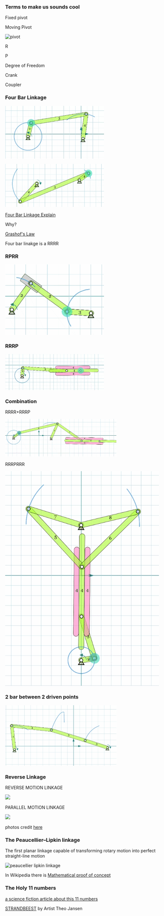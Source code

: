### **Terms to make us sounds cool**

Fixed pivot

Moving Pivot

![pivot](http://wiki.dtonline.org/images/2/2f/FourBarChain.png)

R

P

Degree of Freedom

Crank

Coupler


### **Four Bar Linkage**

![full revolution 4 bar](images/linkage/fourbarfull.gif)

![not full revolution 4 bar](images/linkage/fourbarnotfull.gif)

[Four Bar Linkage Explain](https://youtu.be/Vh8r_Cpfb8Q)

Why?

[Grashof's Law](https://youtu.be/h8bz4ni6mdY)

Four bar linakge is a RRRR

### RPRR

![RPRR](images/linkage/RPRR.gif)

### RRRP

![RRRP](images/linkage/RRRP.gif)

### Combination

RRRR+RRRP

![fourbar and slide](images/linkage/fourbar&slide.gif)

RRRPRRR

![butterfly](images/linkage/butterfly.gif)

### 2 bar between 2 driven points

![2 bar between 2 driven points](images/linkage/2barbetween.gif)

### **Reverse Linkage**

REVERSE MOTION LINKAGE

![](https://technologystudent.com/cams/linkag1a.gif)


PARALLEL MOTION LINKAGE

![](https://technologystudent.com/cams/linkag2a.gif)

photos credit [here](https://technologystudent.com/cams/link1.htm)

### **The Peaucellier–Lipkin linkage**

The first planar linkage capable of transforming rotary motion into perfect straight-line motion

![peaucellier lipkin linkage](images/peaucellier–lipkin-linkage.gif)

In Wikipedia there is [Mathematical proof of concept](https://en.wikipedia.org/wiki/Peaucellier%E2%80%93Lipkin_linkage)


### **The Holy 11 numbers**

[a science fiction article about this 11 numbers](https://clarkesworldmagazine.com/theodoridou_02_14/)

[STRANDBEEST](https://youtu.be/LewVEF2B_pM) by Artist Theo Jansen

